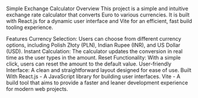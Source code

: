 Simple Exchange Calculator
Overview
This project is a simple and intuitive exchange rate calculator that converts Euro to various currencies. It is built with React.js for a dynamic user interface and Vite for an efficient, fast build tooling experience.

Features
Currency Selection: Users can choose from different currency options, including Polish Złoty (PLN), Indian Rupee (INR), and US Dollar (USD).
Instant Calculation: The calculator updates the conversion in real time as the user types in the amount.
Reset Functionality: With a simple click, users can reset the amount to the default value.
User-friendly Interface: A clean and straightforward layout designed for ease of use.
Built With
React.js - A JavaScript library for building user interfaces.
Vite - A build tool that aims to provide a faster and leaner development experience for modern web projects.
